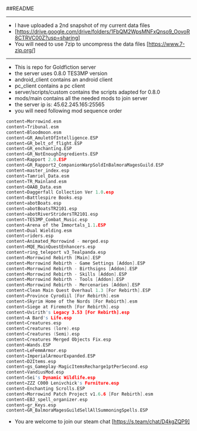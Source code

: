 ##README
***
* I have uploaded a 2nd snapshot of my current data files
* [https://drive.google.com/drive/folders/1FbQM2WpsMNFxQnso9_OovoR8CTRVC00Z?usp=sharing]
* You will need to use 7zip to uncompress the data files [https://www.7-zip.org/]
***
* This is repo for Goldfiction server
* the server uses 0.8.0 TES3MP version
* android_client contains an android client
* pc_client contains a pc client
* server/scripts/custom contains the scripts adapted for 0.8.0
* mods/main contains all the needed mods to join server
* the server ip is: 45.62.245.165:25565
* you will need following mod sequence order
```c++
content=Morrowind.esm
content=Tribunal.esm
content=Bloodmoon.esm
content=GR_AmuletOfIntelligence.ESP
content=GR_belt_of_flight.ESP
content=GR_enchanting.ESP
content=GR_NotEnoughIngredients.ESP
content=Rapport 2.0.ESP
content=GR_Rapport2_CompanionWarpSoldInBalmoraMagesGuild.ESP
content=master_index.esp
content=Tamriel_Data.esm
content=TR_Mainland.esm
content=OAAB_Data.esm
content=Daggerfall Collection Ver 1.0.esp
content=Battlespire Books.esp
content=abotBoats.esp
content=abotBoatsTR2101.esp
content=abotRiverStridersTR2101.esp
content=TES3MP_Combat_Music.esp
content=Arena of the Immortals_1.1.ESP
content=Dual Wielding.esm
content=riders.esp
content=Animated_Morrowind - merged.esp
content=MQE_MainQuestEnhancers.esp
content=ring_teleport v3_Tealpanda.esp
content=Morrowind Rebirth [Main].ESP
content=Morrowind Rebirth - Game Settings [Addon].ESP
content=Morrowind Rebirth - Birthsigns [Addon].ESP
content=Morrowind Rebirth - Skills [Addon].ESP
content=Morrowind Rebirth - Tools [Addon].ESP
content=Morrowind Rebirth - Mercenaries [Addon].ESP
content=Clean Main Quest Overhaul 1.3 [For Rebirth].ESP
content=Province Cyrodiil [For Rebirth].esm
content=Skyrim Home of the Nords [For Rebirth].esm
content=Siege at Firemoth [For Rebirth].esp
content=Uvirith's Legacy 3.53 [For Rebirth].esp
content=A Bard's Life.esp
content=Creatures.esp
content=Creatures (lore).esp
content=Creatures (Semi).esp
content=Creatures Merged Objects Fix.esp
content=Wands.ESP
content=LeFemmArmor.esp
content=ImperialArmourExpanded.ESP
content=D2Items.esp
content=gs_Gameplay-MagicItemsRecharge1ptPerSecond.esp
content=VandiusMod.esp
content=Sei's Dynamic Wildlife.esp
content=ZZZ C000 Lenivchick's Furniture.esp
content=Enchanting Scrolls.ESP
content=Morrowind Patch Project v1.6.6 [For Rebirth].esm
content=EBJ_spell_organizer.esp
content=gr_Keys.esp
content=GR_BalmoraMagesGuildSellAllSummoningSpells.ESP
```
* You are welcome to join our steam chat [https://s.team/chat/D4kgZQP9]